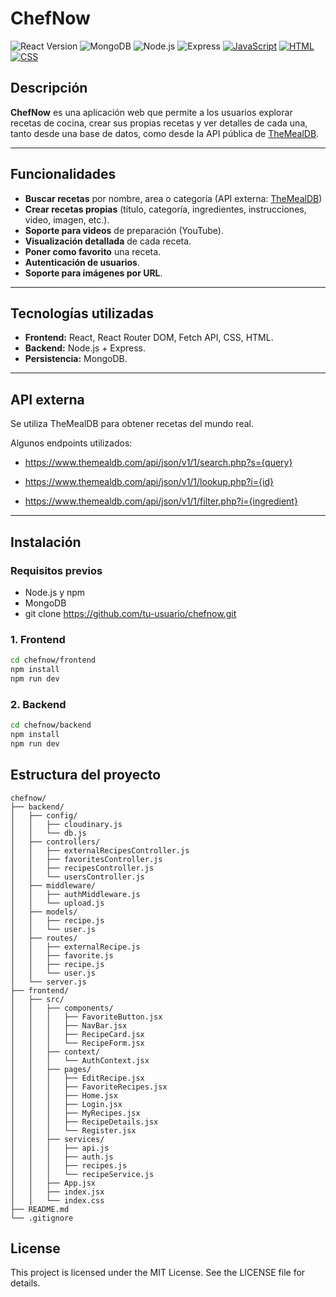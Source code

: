 # ChefNow

![React Version](https://img.shields.io/badge/react-18.2.0-blue)
![MongoDB](https://img.shields.io/badge/mongodb-4.4-green)
![Node.js](https://img.shields.io/badge/node-%3E=16.0.0-brightgreen)
![Express](https://img.shields.io/badge/express-4.18.2-black?logo=express&logoColor=white)
[![JavaScript](https://img.shields.io/badge/javascript-ES6+-yellow?logo=javascript&style=flat-square)](https://developer.mozilla.org/en-US/docs/Web/JavaScript)
[![HTML](https://img.shields.io/badge/html5-HTML-orange?logo=html5&style=flat-square)](https://developer.mozilla.org/en-US/docs/Web/HTML)
[![CSS](https://img.shields.io/badge/css3-CSS-blue?logo=css3&style=flat-square)](https://developer.mozilla.org/en-US/docs/Web/CSS)

## Descripción

**ChefNow** es una aplicación web que permite a los usuarios explorar recetas de cocina, crear sus propias recetas y ver detalles de cada una, tanto desde una base de datos, como desde la API pública de [TheMealDB](https://www.themealdb.com/).

---

## Funcionalidades

- **Buscar recetas** por nombre, area o categoría (API externa: [TheMealDB](https://www.themealdb.com/api.php))
- **Crear recetas propias** (título, categoría, ingredientes, instrucciones, video, imagen, etc.).
- **Soporte para videos** de preparación (YouTube).
- **Visualización detallada** de cada receta.
- **Poner como favorito** una receta.
- **Autenticación de usuarios**.
- **Soporte para imágenes por URL**.

---

## Tecnologías utilizadas

- **Frontend:** React, React Router DOM, Fetch API, CSS, HTML.
- **Backend:** Node.js + Express.
- **Persistencia:** MongoDB.

---

## API externa

Se utiliza TheMealDB para obtener recetas del mundo real.

Algunos endpoints utilizados:

- https://www.themealdb.com/api/json/v1/1/search.php?s={query}

- https://www.themealdb.com/api/json/v1/1/lookup.php?i={id}

- https://www.themealdb.com/api/json/v1/1/filter.php?i={ingredient}

---

## Instalación

### Requisitos previos

- Node.js y npm
- MongoDB
- git clone https://github.com/tu-usuario/chefnow.git

### 1. Frontend

```bash
cd chefnow/frontend
npm install
npm run dev
```

### 2. Backend

```bash
cd chefnow/backend
npm install  
npm run dev  
```

## Estructura del proyecto

```
chefnow/
├── backend/
│   ├── config/
│   │   ├── cloudinary.js
│   │   └── db.js
│   ├── controllers/
│   │   ├── externalRecipesController.js
│   │   ├── favoritesController.js
│   │   ├── recipesController.js
│   │   └── usersController.js
│   ├── middleware/
│   │   ├── authMiddleware.js
│   │   └── upload.js
│   ├── models/
│   │   ├── recipe.js
│   │   └── user.js
│   ├── routes/
│   │   ├── externalRecipe.js
│   │   ├── favorite.js
│   │   ├── recipe.js
│   │   └── user.js
│   └── server.js
├── frontend/
│   ├── src/
│   │   ├── components/
│   │   │   ├── FavoriteButton.jsx
│   │   │   ├── NavBar.jsx
│   │   │   ├── RecipeCard.jsx
│   │   │   └── RecipeForm.jsx
│   │   ├── context/
│   │   │   └── AuthContext.jsx
│   │   ├── pages/
│   │   │   ├── EditRecipe.jsx
│   │   │   ├── FavoriteRecipes.jsx
│   │   │   ├── Home.jsx
│   │   │   ├── Login.jsx
│   │   │   ├── MyRecipes.jsx
│   │   │   ├── RecipeDetails.jsx
│   │   │   └── Register.jsx
│   │   ├── services/
│   │   │   ├── api.js
│   │   │   ├── auth.js
│   │   │   ├── recipes.js
│   │   │   └── recipeService.js
│   │   ├── App.jsx
│   │   ├── index.jsx
│   │   └── index.css
├── README.md
└── .gitignore
```

## License

This project is licensed under the MIT License. See the LICENSE file for details.